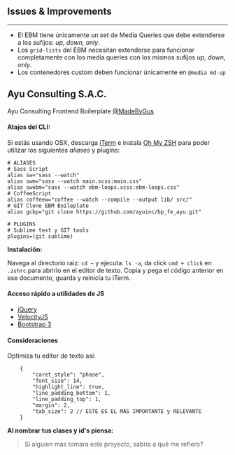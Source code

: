 ## Issues & Improvements
---

- El EBM tiene únicamente un set de Media Queries que debe extenderse a los sufijos: _up_, _down_, _only_.
- Los `grid-lists` del EBM necesitan extenderse para funcionar completamente con los media queries con los mismos sufijos _up_, _down_, _only_.
- Los contenedores custom deben funcionar únicamente en `@media md-up`


## Ayu Consulting S.A.C.

Ayu Consulting Frontend Boilerplate [@MadeByGus](http://soygus.com)

#### Atajos del CLI:

Si estás usando OSX, descarga [iTerm](http://iterm2.com/) e instala [Oh My ZSH](https://github.com/robbyrussell/oh-my-zsh) para poder utilizar los siguientes _aliases_ y plugins:

	# ALIASES
	# Sass Script
	alias sw="sass --watch"
	alias swm="sass --watch main.scss:main.css"
	alias swebm="sass --watch ebm-loops.scss:ebm-loops.css"
	# CoffeeScript
	alias coffeew="coffee --watch --compile --output lib/ src/"
	# GIT Clone EBM Boileplate
	alias gcbp="git clone https://github.com/ayuinc/bp_fe_ayu.git"

	# PLUGINS
	# Sublime text y GIT tools
	plugins=(git sublime)

__Instalación:__

Navega al directorio raíz: `cd ~` y ejecuta: `ls -a`, da click `cmd + click` en `.zshrc` para abrirlo en el editor de texto. Copia y pega el código anterior en ese documento, guarda y reinicia tu iTerm.

#### Acceso rápido a utilidades de JS

- [jQuery](http://jquery.com/download/)
- [VelocityJS](http://julian.com/research/velocity/)
- [Bootstrap 3](http://getbootstrap.com)

#### Consideraciones

Optimiza tu editor de texto así: 

		{
			"caret_style": "phase",
			"font_size": 14,
			"highlight_line": true,
			"line_padding_bottom": 1,
			"line_padding_top": 1,
			"margin": 2,
			"tab_size": 2 // ESTE ES EL MÁS IMPORTANTE y RELEVANTE
		}

__Al nombrar tus clases y id's piensa:__

> Si alguien más tomara este proyecto, sabría a qué me refiero?

